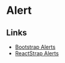 # Alert

## Links

- [Bootstrap Alerts](https://getbootstrap.com/docs/4.3/components/alerts/)
- [ReactStrap Alerts](https://reactstrap.github.io/components/alerts/)

